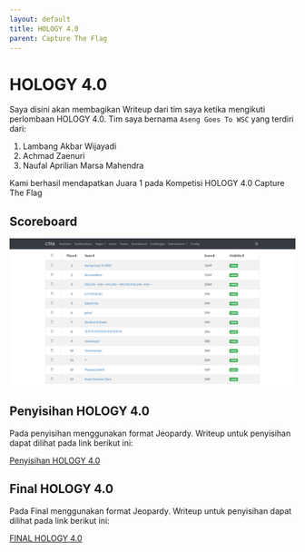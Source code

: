 ```yaml
---
layout: default
title: HOLOGY 4.0
parent: Capture The Flag
---
```

# HOLOGY 4.0


Saya disini akan membagikan Writeup dari tim saya ketika mengikuti perlombaan HOLOGY 4.0. Tim saya bernama ```Aseng Goes To WSC``` yang terdiri dari:
1. Lambang Akbar Wijayadi
2. Achmad Zaenuri
3. Naufal Aprilian Marsa Mahendra

Kami berhasil mendapatkan Juara 1 pada Kompetisi HOLOGY 4.0 Capture The Flag
## Scoreboard
![Scoreboard Hology 4.0](../../images/scoreboard_hology.png)

## Penyisihan HOLOGY 4.0
Pada penyisihan menggunakan format Jeopardy. Writeup untuk penyisihan dapat dilihat pada link berikut ini:

[Penyisihan HOLOGY 4.0](https://drive.google.com/file/d/1z6KQHThxGDCjrH8545LpT55tmhZVaIBg/view?usp=sharing)

## Final HOLOGY 4.0
Pada Final menggunakan format Jeopardy. Writeup untuk penyisihan dapat dilihat pada link berikut ini:

[FINAL HOLOGY 4.0](https://drive.google.com/file/d/1iR2UxpMLee2HN2TAra2SkWpPhJMronaI/view?usp=sharing)

